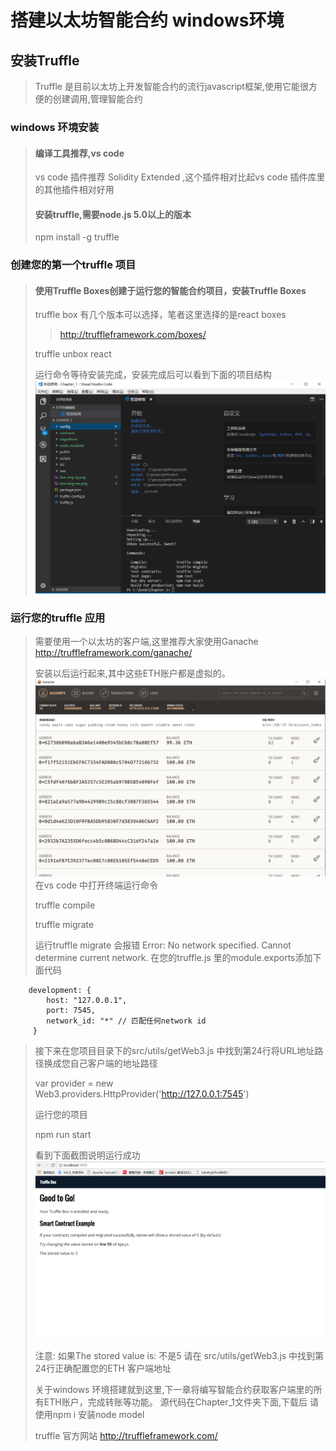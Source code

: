 # 搭建以太坊智能合约 windows环境

## 安装Truffle

> Truffle 是目前以太坊上开发智能合约的流行javascript框架,使用它能很方便的创建调用,管理智能合约

### windows 环境安装

>#### 编译工具推荐,vs code
>
>vs code 插件推荐 Solidity Extended ,这个插件相对比起vs code 插件库里的其他插件相对好用
>
>#### 安装truffle,需要node.js 5.0以上的版本
>npm install -g truffle
>

### 创建您的第一个truffle 项目

>#### 使用Truffle Boxes创建于运行您的智能合约项目，安装Truffle Boxes
>truffle box 有几个版本可以选择，笔者这里选择的是react boxes
>>http://truffleframework.com/boxes/
>
> truffle unbox react
>
> 运行命令等待安装完成，安装完成后可以看到下面的项目结构
>![](./image/Chapter_1/1.png)

### 运行您的truffle 应用
> 需要使用一个以太坊的客户端,这里推荐大家使用Ganache
>http://truffleframework.com/ganache/
>
> 安装以后运行起来,其中这些ETH账户都是虚拟的。
>![](./image/Chapter_1/2.png)
>在vs code 中打开终端运行命令
>
>truffle compile
>
>truffle migrate
>
>运行truffle migrate 会报错
>Error: No network specified. Cannot determine current network.
>在您的truffle.js 里的module.exports添加下面代码

```networks: {
    development: {
        host: "127.0.0.1",
        port: 7545,
        network_id: "*" // 匹配任何network id
     }
```
>
>接下来在您项目目录下的src/utils/getWeb3.js 中找到第24行将URL地址路径换成您自己客户端的地址路径
>
>var provider = new Web3.providers.HttpProvider('http://127.0.0.1:7545')
>
> 运行您的项目
>
> npm run start
>
> 看到下面截图说明运行成功
>![](./image/Chapter_1/3.png)
>
> 注意: 如果The stored value is: 不是5 请在 src/utils/getWeb3.js 中找到第24行正确配置您的ETH 客户端地址
>
> 关于windows 环境搭建就到这里,下一章将编写智能合约获取客户端里的所有ETH账户，完成转账等功能。
>源代码在Chapter_1文件夹下面,下载后 请使用npm i 安装node model
>
> truffle 官方网站 http://truffleframework.com/